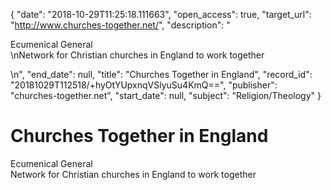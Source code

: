 {
  "date": "2018-10-29T11:25:18.111663", 
  "open_access": true, 
  "target_url": "http://www.churches-together.net/", 
  "description": "<p>Ecumenical General<br />\nNetwork for Christian churches in England to work together</p>\n", 
  "end_date": null, 
  "title": "Churches Together in England", 
  "record_id": "20181029T112518/+hyOtYUpxnqVSlyuSu4KmQ==", 
  "publisher": "churches-together.net", 
  "start_date": null, 
  "subject": "Religion/Theology"
}

# Churches Together in England

<p>Ecumenical General<br />
Network for Christian churches in England to work together</p>
